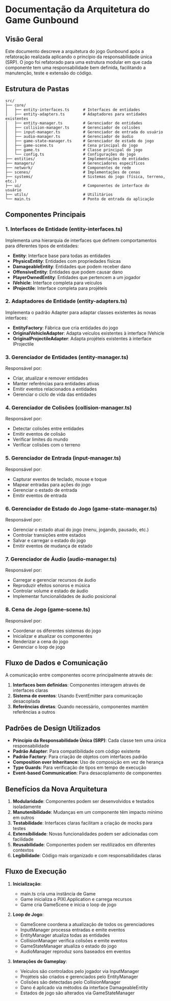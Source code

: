 # Documentação da Arquitetura do Game Gunbound

## Visão Geral

Este documento descreve a arquitetura do jogo Gunbound após a refatoração realizada aplicando o princípio da responsabilidade única (SRP). O jogo foi refatorado para uma estrutura modular em que cada componente tem uma responsabilidade bem definida, facilitando a manutenção, teste e extensão do código.

## Estrutura de Pastas

```
src/
├── core/
│   ├── entity-interfaces.ts      # Interfaces de entidades
│   ├── entity-adapters.ts        # Adaptadores para entidades existentes
│   ├── entity-manager.ts         # Gerenciador de entidades
│   ├── collision-manager.ts      # Gerenciador de colisões
│   ├── input-manager.ts          # Gerenciador de entrada do usuário
│   ├── audio-manager.ts          # Gerenciador de áudio
│   ├── game-state-manager.ts     # Gerenciador de estado do jogo
│   ├── game-scene.ts             # Cena principal do jogo
│   ├── game.ts                   # Classe principal do jogo
│   └── config.ts                 # Configurações do jogo
├── entities/                     # Implementações de entidades
├── managers/                     # Gerenciadores específicos
├── network/                      # Componentes de rede
├── scenes/                       # Implementações de cenas
├── systems/                      # Sistemas do jogo (física, terreno, etc.)
├── ui/                           # Componentes de interface do usuário
├── utils/                        # Utilitários
└── main.ts                       # Ponto de entrada da aplicação
```

## Componentes Principais

### 1. Interfaces de Entidade (entity-interfaces.ts)

Implementa uma hierarquia de interfaces que definem comportamentos para diferentes tipos de entidades:

- **Entity**: Interface base para todas as entidades
- **PhysicsEntity**: Entidades com propriedades físicas
- **DamageableEntity**: Entidades que podem receber dano
- **OffensiveEntity**: Entidades que podem causar dano
- **PlayerOwnedEntity**: Entidades que pertencem a um jogador
- **IVehicle**: Interface completa para veículos
- **IProjectile**: Interface completa para projéteis

### 2. Adaptadores de Entidade (entity-adapters.ts)

Implementa o padrão Adapter para adaptar classes existentes às novas interfaces:

- **EntityFactory**: Fábrica que cria entidades do jogo
- **OriginalVehicleAdapter**: Adapta veículos existentes à interface IVehicle
- **OriginalProjectileAdapter**: Adapta projéteis existentes à interface IProjectile

### 3. Gerenciador de Entidades (entity-manager.ts)

Responsável por:
- Criar, atualizar e remover entidades
- Manter referências para entidades ativas
- Emitir eventos relacionados a entidades
- Gerenciar o ciclo de vida das entidades

### 4. Gerenciador de Colisões (collision-manager.ts)

Responsável por:
- Detectar colisões entre entidades
- Emitir eventos de colisão
- Verificar limites do mundo
- Verificar colisões com o terreno

### 5. Gerenciador de Entrada (input-manager.ts)

Responsável por:
- Capturar eventos de teclado, mouse e toque
- Mapear entradas para ações do jogo
- Gerenciar o estado de entrada
- Emitir eventos de entrada

### 6. Gerenciador de Estado do Jogo (game-state-manager.ts)

Responsável por:
- Gerenciar o estado atual do jogo (menu, jogando, pausado, etc.)
- Controlar transições entre estados
- Salvar e carregar o estado do jogo
- Emitir eventos de mudança de estado

### 7. Gerenciador de Áudio (audio-manager.ts)

Responsável por:
- Carregar e gerenciar recursos de áudio
- Reproduzir efeitos sonoros e música
- Controlar volume e estado de áudio
- Implementar funcionalidades de áudio posicional

### 8. Cena de Jogo (game-scene.ts)

Responsável por:
- Coordenar os diferentes sistemas do jogo
- Inicializar e atualizar os componentes
- Renderizar a cena do jogo
- Gerenciar o loop de jogo

## Fluxo de Dados e Comunicação

A comunicação entre componentes ocorre principalmente através de:

1. **Interfaces bem definidas**: Componentes interagem através de interfaces claras
2. **Sistema de eventos**: Usando EventEmitter para comunicação desacoplada
3. **Referências diretas**: Quando necessário, componentes mantêm referências a outros

## Padrões de Design Utilizados

- **Princípio da Responsabilidade Única (SRP)**: Cada classe tem uma única responsabilidade
- **Padrão Adapter**: Para compatibilidade com código existente
- **Padrão Factory**: Para criação de objetos com interfaces padrão
- **Composition over Inheritance**: Uso de composição em vez de herança
- **Type Guards**: Para verificação de tipos em tempo de execução
- **Event-based Communication**: Para desacoplamento de componentes

## Benefícios da Nova Arquitetura

1. **Modularidade**: Componentes podem ser desenvolvidos e testados isoladamente
2. **Manutenibilidade**: Mudanças em um componente têm impacto mínimo em outros
3. **Testabilidade**: Interfaces claras facilitam a criação de mocks para testes
4. **Extensibilidade**: Novas funcionalidades podem ser adicionadas com facilidade
5. **Reusabilidade**: Componentes podem ser reutilizados em diferentes contextos
6. **Legibilidade**: Código mais organizado e com responsabilidades claras

## Fluxo de Execução

1. **Inicialização**:
   - main.ts cria uma instância de Game
   - Game inicializa o PIXI.Application e carrega recursos
   - Game cria GameScene e inicia o loop de jogo

2. **Loop de Jogo**:
   - GameScene coordena a atualização de todos os gerenciadores
   - InputManager processa entradas e emite eventos
   - EntityManager atualiza todas as entidades
   - CollisionManager verifica colisões e emite eventos
   - GameStateManager atualiza o estado do jogo
   - AudioManager reproduz sons baseados em eventos

3. **Interações de Gameplay**:
   - Veículos são controlados pelo jogador via InputManager
   - Projéteis são criados e gerenciados pelo EntityManager
   - Colisões são detectadas pelo CollisionManager
   - Dano é aplicado via métodos da interface DamageableEntity
   - Estados de jogo são alterados via GameStateManager 